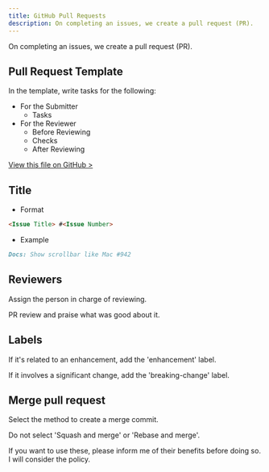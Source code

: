 ```yaml
---
title: GitHub Pull Requests
description: On completing an issues, we create a pull request (PR).
---
```


On completing an issues, we create a pull request (PR).

## Pull Request Template

In the template, write tasks for the following:

- For the Submitter
  - Tasks
- For the Reviewer
  - Before Reviewing
  - Checks
  - After Reviewing

[View this file on GitHub >](https://github.com/sinProject-Inc/talk/blob/main/.github/pull_request_template.md)

## Title

- Format

```md
<Issue Title> #<Issue Number>
```

- Example

```md
Docs: Show scrollbar like Mac #942
```

## Reviewers

Assign the person in charge of reviewing.

PR review and praise what was good about it.

## Labels

If it's related to an enhancement, add the 'enhancement' label.

If it involves a significant change, add the 'breaking-change' label.

## Merge pull request

Select the method to create a merge commit.

Do not select 'Squash and merge' or 'Rebase and merge'.

If you want to use these, please inform me of their benefits before doing so. I will consider the policy.
